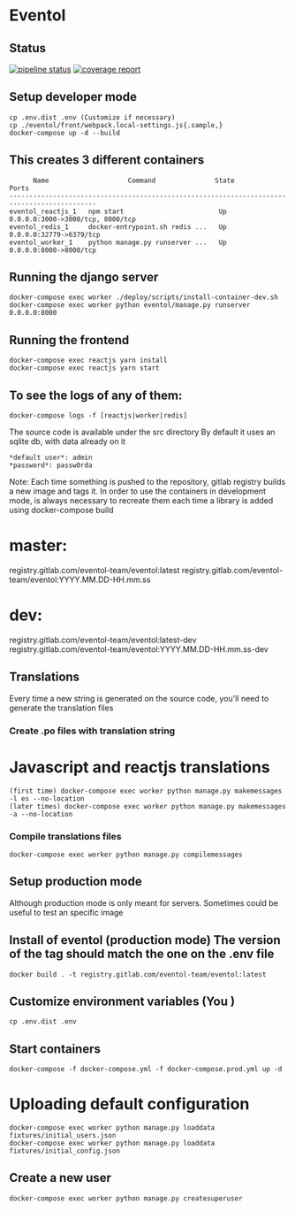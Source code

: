 # Eventol

## Status

[![pipeline status](https://github.com/eventol/eventol/badges/master/pipeline.svg)](https://github.com/eventol/eventol/commits/master)
[![coverage report](https://github.com/eventol/eventol/badges/master/coverage.svg)](https://github.com/eventol/eventol/commits/master)

## Setup developer mode
```
cp .env.dist .env (Customize if necessary)
cp ./eventol/front/webpack.local-settings.js{.sample,}
docker-compose up -d --build
```

## This creates 3 different containers
```
      Name                    Command               State                Ports
--------------------------------------------------------------------------------------------
eventol_reactjs_1   npm start                        Up                  0.0.0.0:3000->3000/tcp, 8000/tcp
eventol_redis_1     docker-entrypoint.sh redis ...   Up                  0.0.0.0:32779->6379/tcp
eventol_worker_1    python manage.py runserver ...   Up                  0.0.0.0:8000->8000/tcp
```

## Running the django server
```
docker-compose exec worker ./deploy/scripts/install-container-dev.sh
docker-compose exec worker python eventol/manage.py runserver 0.0.0.0:8000
```

## Running the frontend
```
docker-compose exec reactjs yarn install
docker-compose exec reactjs yarn start
```

## To see the logs of any of them:
```
docker-compose logs -f [reactjs|worker|redis]
```

The source code is available under the src directory
By default it uses an sqlite db, with data already on it
```
*default user*: admin
*password*: passw0rda
```

Note: Each time something is pushed to the repository, gitlab registry builds a new image and tags it. In order to use the containers in development mode, is always necessary to recreate them each time a library is added using docker-compose build

master:
=======
 registry.gitlab.com/eventol-team/eventol:latest
 registry.gitlab.com/eventol-team/eventol:YYYY.MM.DD-HH.mm.ss

dev:
=====
 registry.gitlab.com/eventol-team/eventol:latest-dev
 registry.gitlab.com/eventol-team/eventol:YYYY.MM.DD-HH.mm.ss-dev

## Translations

Every time a new string is generated on the source code, you'll need to
generate the translation files

### Create .po files with  translation string

# Javascript and reactjs translations
```
(first time) docker-compose exec worker python manage.py makemessages -l es --no-location
(later times) docker-compose exec worker python manage.py makemessages -a --no-location
```

### Compile translations files
```
docker-compose exec worker python manage.py compilemessages
```

## Setup production mode

Although production mode is only meant for servers. Sometimes could be useful
to test an specific image

## Install of eventol (production mode) The version of the tag should match the one on the .env file
```
docker build . -t registry.gitlab.com/eventol-team/eventol:latest
```

## Customize environment variables (You )
```
cp .env.dist .env
```

## Start containers
```
docker-compose -f docker-compose.yml -f docker-compose.prod.yml up -d
```

# Uploading default configuration
```
docker-compose exec worker python manage.py loaddata fixtures/initial_users.json
docker-compose exec worker python manage.py loaddata fixtures/initial_config.json
```

## Create a new user
```
docker-compose exec worker python manage.py createsuperuser
```
